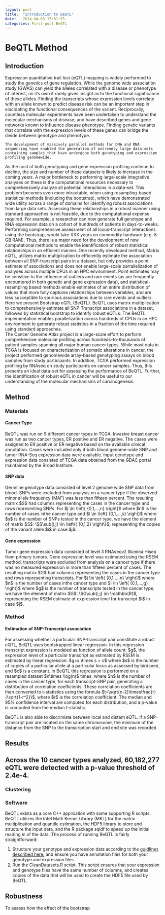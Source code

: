 ```yaml
---
layout: post
title:  "Introduction to BeQTL"
date:   2014-04-08 15:31:53
categories: First-post BeQTL 
---
```



BeQTL Method
========================================================

Introduction
------------------

Expression quantitative trait loci (eQTL) mapping is widely performed to study the genetics of gene regulation.  While the genome wide association study (GWAS) can yield the alleles correlated with a disease or phenotype of interest, on it’s own it rarely gives insight as to the functional significance of these alleles. Finding the transcripts whose expression levels correlate with an allele known to predict disease risk can be an important step in elucidating the functional consequences of the variant.  Reciprocally, countless molecular experiments have been undertaken to understand the molecular mechanisms of disease, and have described genes and gene networks known to influence disease phenotype.  Finding genetic variants that correlate with the expression levels of these genes can bridge the divide between genotype and phenotype.
 
	The development of massively parallel methods for DNA and RNA sequencing have enabled the generation of extremely large data-sets containing samples that have undergone both genotyping and expression profiling genomewide. 
As the cost of both genotyping and gene expression profiling continue to decline, the size and number of these datasets is likely to increase in the coming years. A major bottleneck to performing large-scale integrative analyses on these is the computational resources necessary to comprehensively analyze all potential interactions in a data-set. 
 This problem becomes even more intractable, when using resampling-based statistical methods (including the bootstrap), which have demonstrated wide utility across a range of domains for identifying robust associations from  large data sets. Assessing these relationships in a robust manner using standard approaches is not feasible, due to the computational expense required. For example, a researcher can now generate full genotype and RNA expression data on a cohort of hundreds of patients in days-to-weeks. 
Performing comprehensive assessment of all locus-transcript interactions using the bootstrap, would take XXX years on commodity hardware (e.g. 8 GB RAM).  Thus, there is a major need for the development of new computational methods to enable the identification of robust statistical relationships in an efficient manner.
 One recently developed method, Matrix eQTL, utilizes matrix multiplication to efficiently estimate the association between all SNP-transcript pairs in a dataset, but only provides a point estimate of associations and does not enable large-scale parrallelization of analyses across multiple CPUs in an HPC environment. 
Point estimates may be sensitive to the influence of outliers and rare events (as are frequently encountered in both genetic and gene expression data), and statistical-resampling based methods enable estimates of an entire distribution of values that more fully captures relationships between variables, and are less susceptible to spurious associations due to rare events and outliers. Here we present Bootstrap eQTL (BeQTL). 
BeQTL uses matrix multiplication to comprehensively estimate all SNP-Transcript associations in a dataset, followed by statistical bootstrap to identify robust eQTLs. The BeQTL implementation enables parallelization across hundreds of CPUs in an HPC environment to generate robust statistics in a fraction of the time required using standard approaches.   
The Cancer Genome Atlas project is a large-scale effort to perform comprehensive molecular profiling across hundreds-to-thousands of patient samples spanning all major human cancer types. While most data in TCGA is focused on characterization of somatic alterations in cancer, the project performed genomewide array-based genotyping assays on blood samples from study participants. In addition, TCGA performed expression profiling by RNAseq on study participants  on cancer samples. Thus, this presents an ideal data-set for assessing the performance of BeQTL. Further, the identification of robust eQTL in cancer will be useful to our understanding of the molecular mechanisms of carcinogenesis.

Method
-----------------
<h3>Materials</h3>
<h4> Cancer Type </h4>
BeQTL was run on 9 different cancer types in TCGA.  Invasive breast cancer was run as two cancer types, ER positive and ER negative.  The cases were assigned to ER positive or ER negative based on the available clinical annotation.  Cases were included only if both blood genome-wide SNP and tumor RNA-Seq expression data were available.  Input genotype and expression data consisted of TCGA data obtained from the GDAC portal maintained by the Broad Institute.  
<h4> SNP data </h4>
Germline genotype data consisted of level 2 genome wide SNP data from blood.  SNPs were excluded from analysis on a cancer type if the observed minor allele frequency (MAF) was less than fifteen percent.  The resulting matrix $S$ had columns representing the cases in the cancer type and rows representing SNPs.  For $j \in \left{ {0,1,...,n} \right}$ where $n$ is the number of cases inthe cancer type and $i \in \left{ {0,1,...,s} \right}$ where $s$ is the number of SNPs tested in the cancer type, we have the element of matrix $S$: \$S\sub{i,j} \in \left\{ {0,1,2} \right\}$, representing the copies of the variant allele $i$ in case $j$.

<h4> Gene expression </h4>
Tumor gene expression data consisted of level 3 RNAseqv2 Illumina Hiseq from primary tumors.  Gene expression level was estimated using the RSEM method.  transcripts were excluded from analysis on a cancer type if there was no measured expression in more than fifteen percent of cases.  The resulting matrix $G$ had columns representing the cases in the cancer type and rows representing transcripts.  For $j \in \left{ {0,1,...,n} \right}$ where $n$ is the number of cases inthe cancer type and $i \in \left{ {0,1,...,g} \right}$ where $g$ is the number of transcripts tested in the cancer type, we have the element of matrix $G$: \$G\sub{i,j} \in \mathbb{R}$, representing the RSEM estimate of expression level for transcript $i$ in case $j$.
<h3>Method</h3>
<h4>Estimation of SNP-Transcript association</h4>
For assessing whether a particular SNP-transcript pair constitute a robust eQTL, BeQTL uses bootstrapped linear regression. In this regression transcript expression is modeled as function of allele count;  $g$, the expression level of a particular transcript as estimated by RSEM is estimated by linear regression:
$g=x \times s + c$ where $s$ is the number of copies of a particular allele at a particular locus as assessed by birdseed, and $c$ is a constant. In BeQTL this regression is performed on a resampled dataset $n\times \log(n)$ times, where $n$ is the number of cases in the cancer type, for each transcript-SNP pair, generating a distribution of correlation coefficients.  These correlation coefficients are then converted to t-statistics using the formula $t=\sqrt{n-2}\times\frac{r}{\sqrt{1-r^2}}$, where $r$ is the correlation coefficient.  The median and 95% confidence interval are computed for each distribution, and a p-value is computed from the median t-statistic.  

BeQTL is also able to discrimiate between local and distant eQTL.  If a SNP-transcript pair are located on the same chromosome, the minimum of the distance from the SNP to the transcription start and end site was recorded.

<h2>Results<h2>
Across the 10 cancer types analyzed, 60,182,277 eQTL were detected with a p-value threshold of 2.4e-4.  

<h3>Clustering<h3>





<h3>Software </h3>

BeQTL exists as a core C++ application with some supporting R scripts.  BeQTL utilizes the Intel Math Kernel Library (MKL) for the matrix multiplication and quantile estimation, the HDF5 library to store and structure the input data, and the R package sqldf to speed up the initial reading in of the data.  The process of running BeQTL is fairly straightforward:

1. Structure your genotype and expression data according to the [guidlines described here.](http://Beqtl.org/format.html "Format") and ensure you have annotation files for both your genotype and expression files
2. Run the CleanDatasets.R script.  This script ensures that your expression and genotype files have the same number of columns, and creates copies of the data that will be used to create the HDF5 file used by BeQTL.  

<h2>Robustness</h2>
To assess how the effect of the bootstrap